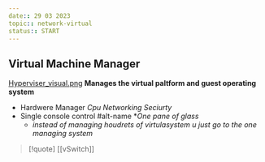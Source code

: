 ```yaml
---
date:: 29 03 2023
topic:: network-virtual
status:: START
---
```

## Virtual Machine Manager

[Hyperviser_visual.png](/static/Hyperviser_visual.png)
**Manages the virtual paltform and guest operating system**
 - Hardwere Manager
	 *Cpu Networking Seciurty*
- Single console control 
	#alt-name **One pane of glass*
	-   *instead of managing houdrets of virtulasystem u just go to the one managing system*
	 $$ $$
> [!quote] [[vSwitch]]